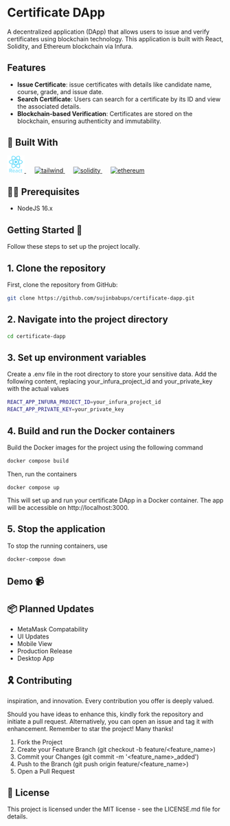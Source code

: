# Certificate DApp

A decentralized application (DApp) that allows users to issue and verify certificates using blockchain technology. This application is built with React, Solidity, and Ethereum blockchain via Infura.

## Features

- **Issue Certificate**: issue certificates with details like candidate name, course, grade, and issue date.
- **Search Certificate**: Users can search for a certificate by its ID and view the associated details.
- **Blockchain-based Verification**: Certificates are stored on the blockchain, ensuring authenticity and immutability.

## 🧰 Built With
<a href="https://reactjs.org/" target="_blank" rel="noreferrer"> <img src="https://raw.githubusercontent.com/devicons/devicon/master/icons/react/react-original-wordmark.svg" alt="react" width="40" height="40"/> </a> &nbsp;&nbsp;&nbsp;&nbsp;
<a href="https://tailwindcss.com/" target="_blank" rel="noreferrer"> <img src="https://www.vectorlogo.zone/logos/tailwindcss/tailwindcss-icon.svg" alt="tailwind" width="40" height="40"/> </a> &nbsp;&nbsp;&nbsp;&nbsp;
<a href="https://soliditylang.org/" target="_blank" rel="noreferrer"> <img src="https://raw.githubusercontent.com/ethereum/solidity/develop/docs/logo.svg" alt="solidity" width="40" height="40"/> </a> &nbsp;&nbsp;&nbsp;&nbsp;
<a href="https://ethereum.org/" target="_blank" rel="noreferrer"> <img src="https://upload.wikimedia.org/wikipedia/commons/6/6f/Ethereum-icon-purple.svg" alt="ethereum" width="40" height="40"/></a>


## 📢📢 Prerequisites
- NodeJS 16.x

## Getting Started 🚀

Follow these steps to set up the project locally.

## 1. Clone the repository

First, clone the repository from GitHub:

```bash
git clone https://github.com/sujinbabups/certificate-dapp.git

```
## 2. Navigate into the project directory
```bash
cd certificate-dapp
```
## 3. Set up environment variables

Create a .env file in the root directory to store your sensitive data. Add the following content, replacing your_infura_project_id and your_private_key with the actual values
```bash
REACT_APP_INFURA_PROJECT_ID=your_infura_project_id
REACT_APP_PRIVATE_KEY=your_private_key
```
## 4. Build and run the Docker containers
Build the Docker images for the project using the following command
``` bash
docker compose build
```
Then, run the containers
```
docker compose up
```

This will set up and run your certificate DApp in a Docker container. The app will be accessible on http://localhost:3000.
## 5. Stop the application
To stop the running containers, use
``` bash
docker-compose down
```

## Demo 📹


    
## 📦 Planned Updates
- MetaMask Compatability
- UI Updates
- Mobile View
- Production Release
- Desktop App

## 🎗️ Contributing

inspiration, and innovation. Every contribution you offer is deeply valued.

Should you have ideas to enhance this, kindly fork the repository and initiate a pull request. Alternatively, you can open an issue and tag it with enhancement. Remember to star the project! Many thanks!

1. Fork the Project
2. Create your Feature Branch (git checkout -b feature/<feature_name>)
3. Commit your Changes (git commit -m '<feature_name>_added')
4. Push to the Branch (git push origin feature/<feature_name>)
5. Open a Pull Request

## 📜 License

This project is licensed under the MIT license - see the LICENSE.md file for details.
